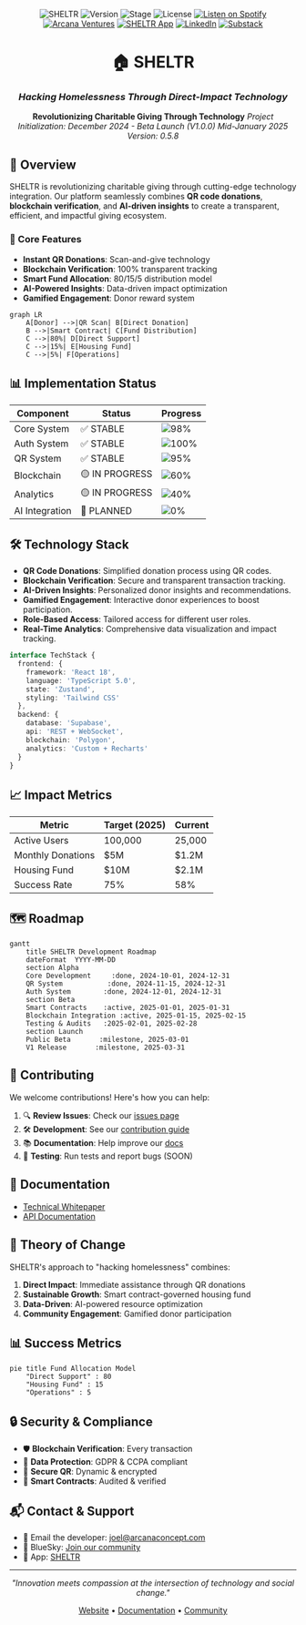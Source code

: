 <div align="center">

![SHELTR](https://img.shields.io/badge/SHELTR-V2-4B32C3)
![Version](https://img.shields.io/badge/Version-0.5.8-FF6B6B)
![Stage](https://img.shields.io/badge/Prototype-Beta-FED766)
![License](https://img.shields.io/badge/License-MIT-8A2BE2)
[![Listen on Spotify](https://img.shields.io/badge/Listen_on-Spotify-1DB954?logo=spotify&logoColor=white)](https://open.spotify.com/show/3Q2RpnzF9sUv26yPMP9tWI)
[![Arcana Ventures](https://img.shields.io/badge/Visit-Arcana_Ventures-4B32C3)](https://www.arcanaconcept.com/concepts/sheltr)
[![SHELTR App](https://img.shields.io/badge/Access-SHELTR_App-FF6B6B)](https://sheltr-ops.replit.app)
[![LinkedIn](https://img.shields.io/badge/Connect_on-LinkedIn-0A66C2?logo=linkedin&logoColor=white)](https://www.linkedin.com/company/arcana-concept)
[![Substack](https://img.shields.io/badge/Read_on-Substack-FF6719?logo=substack&logoColor=white)](https://substack.com/home/post/p-153502903)

# 🏠 SHELTR
### *Hacking Homelessness Through Direct-Impact Technology*

**Revolutionizing Charitable Giving Through Technology**
*Project Initialization: December 2024 - Beta Launch (V1.0.0) Mid-January 2025*
*Version: 0.5.8*

</div>

## 🌟 Overview

SHELTR is revolutionizing charitable giving through cutting-edge technology integration. Our platform seamlessly combines **QR code donations**, **blockchain verification**, and **AI-driven insights** to create a transparent, efficient, and impactful giving ecosystem.

### 🎯 Core Features
- **Instant QR Donations**: Scan-and-give technology
- **Blockchain Verification**: 100% transparent tracking
- **Smart Fund Allocation**: 80/15/5 distribution model
- **AI-Powered Insights**: Data-driven impact optimization
- **Gamified Engagement**: Donor reward system

```mermaid
graph LR
    A[Donor] -->|QR Scan| B[Direct Donation]
    B -->|Smart Contract| C[Fund Distribution]
    C -->|80%| D[Direct Support]
    C -->|15%| E[Housing Fund]
    C -->|5%| F[Operations]
```

## 📊 Implementation Status

| Component | Status | Progress |
|-----------|---------|-----------|
| Core System | ✅ STABLE | ![98%](https://img.shields.io/badge/-98%25-success) |
| Auth System | ✅ STABLE | ![100%](https://img.shields.io/badge/-100%25-success) |
| QR System | ✅ STABLE | ![95%](https://img.shields.io/badge/-95%25-success) |
| Blockchain | 🟡 IN PROGRESS | ![60%](https://img.shields.io/badge/-60%25-yellow) |
| Analytics | 🟡 IN PROGRESS | ![40%](https://img.shields.io/badge/-40%25-yellow) |
| AI Integration | 🔵 PLANNED | ![0%](https://img.shields.io/badge/-0%25-blue) |

## 🛠️ Technology Stack

- **QR Code Donations**: Simplified donation process using QR codes.
- **Blockchain Verification**: Secure and transparent transaction tracking.
- **AI-Driven Insights**: Personalized donor insights and recommendations.
- **Gamified Engagement**: Interactive donor experiences to boost participation.
- **Role-Based Access**: Tailored access for different user roles.
- **Real-Time Analytics**: Comprehensive data visualization and impact tracking.

```typescript
interface TechStack {
  frontend: {
    framework: 'React 18',
    language: 'TypeScript 5.0',
    state: 'Zustand',
    styling: 'Tailwind CSS'
  },
  backend: {
    database: 'Supabase',
    api: 'REST + WebSocket',
    blockchain: 'Polygon',
    analytics: 'Custom + Recharts'
  }
}
```

## 📈 Impact Metrics

| Metric | Target (2025) | Current |
|--------|---------------|---------|
| Active Users | 100,000 | 25,000 |
| Monthly Donations | $5M | $1.2M |
| Housing Fund | $10M | $2.1M |
| Success Rate | 75% | 58% |

## 🗺️ Roadmap

```mermaid
gantt
    title SHELTR Development Roadmap
    dateFormat  YYYY-MM-DD
    section Alpha
    Core Development     :done, 2024-10-01, 2024-12-31
    QR System           :done, 2024-11-15, 2024-12-31
    Auth System        :done, 2024-12-01, 2024-12-31
    section Beta
    Smart Contracts    :active, 2025-01-01, 2025-01-31
    Blockchain Integration :active, 2025-01-15, 2025-02-15
    Testing & Audits   :2025-02-01, 2025-02-28
    section Launch
    Public Beta       :milestone, 2025-03-01
    V1 Release       :milestone, 2025-03-31
```

## 🤝 Contributing

We welcome contributions! Here's how you can help:

1. 🔍 **Review Issues**: Check our [issues page](SOON)
2. 🛠️ **Development**: See our [contribution guide](SOON)
3. 📚 **Documentation**: Help improve our [docs](https://github.com/mrj0nesmtl/sheltr-v2/tree/main/public/docs)
4. 🧪 **Testing**: Run tests and report bugs (SOON)

## 📖 Documentation

- [Technical Whitepaper](https://github.com/mrj0nesmtl/sheltr-v2/blob/main/public/docs/about/whitepaper_final.md)
- [API Documentation](https://github.com/mrj0nesmtl/sheltr-v2/blob/main/public/docs/core/api.md)


## 🌟 Theory of Change

SHELTR's approach to "hacking homelessness" combines:

1. **Direct Impact**: Immediate assistance through QR donations
2. **Sustainable Growth**: Smart contract-governed housing fund
3. **Data-Driven**: AI-powered resource optimization
4. **Community Engagement**: Gamified donor participation

## 📊 Success Metrics

```mermaid
pie title Fund Allocation Model
    "Direct Support" : 80
    "Housing Fund" : 15
    "Operations" : 5
```

## 🔒 Security & Compliance

- 🛡️ **Blockchain Verification**: Every transaction
- 🔐 **Data Protection**: GDPR & CCPA compliant
- 📱 **Secure QR**: Dynamic & encrypted
- 🏦 **Smart Contracts**: Audited & verified

## 📬 Contact & Support

- 📧 Email the developer: joel@arcanaconcept.com
- 💬 BlueSky: [Join our community](https://sheltrops.bsky.social)
- 📱 App: [SHELTR](https://sheltr-ops.replit.appv)

---

<div align="center">

*"Innovation meets compassion at the intersection of technology and social change."*

[Website](https://arcanaconcept.com/concepts/sheltr) • [Documentation](https://github.com/mrj0nesmtl/sheltr-v2/tree/main/public/docs) • [Community](https://arcanaconcept.comv)

</div>

